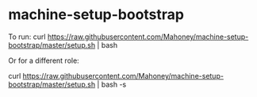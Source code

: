 # machine-setup-bootstrap

To run:
curl https://raw.githubusercontent.com/Mahoney/machine-setup-bootstrap/master/setup.sh | bash

Or for a different role:

curl https://raw.githubusercontent.com/Mahoney/machine-setup-bootstrap/master/setup.sh | bash -s <role>
